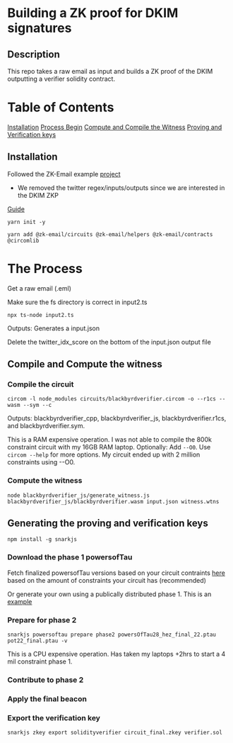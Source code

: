 # Building a ZK proof for DKIM signatures

## Description
This repo takes a raw email as input and builds a ZK proof of the DKIM outputting a verifier solidity contract. 

# Table of Contents
[Installation](#installation)
[Process Begin](#the-process)
[Compute and Compile the Witness](#compile-and-compute-the-witness)
[Proving and Verification keys](#generating-the-proving-and-verification-keys)


## Installation
Followed the ZK-Email example [project](https://prove.email/blog/twitter)
- We removed the twitter regex/inputs/outputs since we are interested in the DKIM ZKP

[Guide](https://docs.circom.io/getting-started/installation/#installing-dependencies)

```
yarn init -y
```

```
yarn add @zk-email/circuits @zk-email/helpers @zk-email/contracts @circomlib
```

# The Process
Get a raw email (.eml)

Make sure the fs directory is correct in input2.ts

```
npx ts-node input2.ts
``` 

Outputs: Generates a input.json

Delete the twitter_idx_score on the bottom of the input.json output file

## Compile and Compute the witness
### Compile the circuit
```
circom -l node_modules circuits/blackbyrdverifier.circom -o --r1cs --wasm --sym --c
```

Outputs: blackbyrdverifier_cpp, blackbyrdverifier_js, blackbyrdverifier.r1cs, and blackbyrdverifier.sym. 

This is a RAM expensive operation. I was not able to compile the 800k constraint circuit with my 16GB RAM laptop. Optionally: Add ```--O0```. Use ```circom --help``` for more options. My circuit ended up with 2 million constraints using --O0.

### Compute the witness
```
node blackbyrdverifier_js/generate_witness.js blackbyrdverifier_js/blackbyrdverifier.wasm input.json witness.wtns
```

## Generating the proving and verification keys

```
npm install -g snarkjs
```

### Download the phase 1 powersofTau
Fetch finalized powersofTau versions based on your circuit contraints [here](https://github.com/iden3/snarkjs?tab=readme-ov-file#7-prepare-phase-2) based on the amount of constraints your circuit has (recommended)

Or generate your own using a publically distributed phase 1. This is an [example](https://github.com/avvydomains/powers-of-tau)

### Prepare for phase 2
```snarkjs powersoftau prepare phase2 powersOfTau28_hez_final_22.ptau pot22_final.ptau -v```

This is a CPU expensive operation. Has taken my laptops +2hrs to start a 4 mil constraint phase 1. 

### Contribute to phase 2

### Apply the final beacon

### Export the verification key
```
snarkjs zkey export solidityverifier circuit_final.zkey verifier.sol
```

